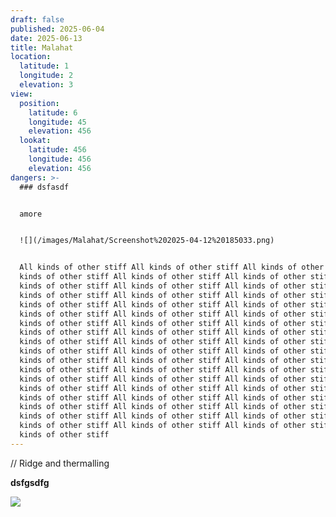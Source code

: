 ```yaml
---
draft: false
published: 2025-06-04
date: 2025-06-13
title: Malahat
location:
  latitude: 1
  longitude: 2
  elevation: 3
view:
  position:
    latitude: 6
    longitude: 45
    elevation: 456
  lookat:
    latitude: 456
    longitude: 456
    elevation: 456
dangers: >-
  ### dsfasdf


  amore


  ![](/images/Malahat/Screenshot%202025-04-12%20185033.png)


  All kinds of other stiff All kinds of other stiff All kinds of other stiff All
  kinds of other stiff All kinds of other stiff All kinds of other stiff All
  kinds of other stiff All kinds of other stiff All kinds of other stiff All
  kinds of other stiff All kinds of other stiff All kinds of other stiff All
  kinds of other stiff All kinds of other stiff All kinds of other stiff All
  kinds of other stiff All kinds of other stiff All kinds of other stiff All
  kinds of other stiff All kinds of other stiff All kinds of other stiff All
  kinds of other stiff All kinds of other stiff All kinds of other stiff All
  kinds of other stiff All kinds of other stiff All kinds of other stiff All
  kinds of other stiff All kinds of other stiff All kinds of other stiff All
  kinds of other stiff All kinds of other stiff All kinds of other stiff All
  kinds of other stiff All kinds of other stiff All kinds of other stiff All
  kinds of other stiff All kinds of other stiff All kinds of other stiff All
  kinds of other stiff All kinds of other stiff All kinds of other stiff All
  kinds of other stiff All kinds of other stiff All kinds of other stiff All
  kinds of other stiff All kinds of other stiff All kinds of other stiff All
  kinds of other stiff All kinds of other stiff All kinds of other stiff All
  kinds of other stiff All kinds of other stiff All kinds of other stiff All
  kinds of other stiff
---
```

// Ridge and thermalling

**dsfgsdfg**

![](/images/Malahat/Screenshot%202025-04-12%20185033.png)